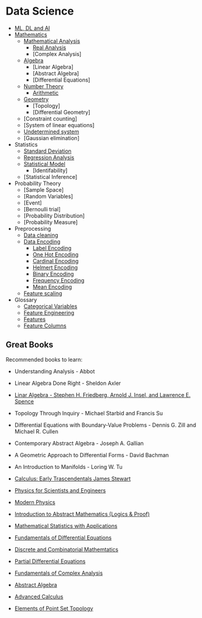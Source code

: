 # Data Science

* [ML, DL and AI](./differences)
* [Mathematics](./mathematics)
    * [Mathematical Analysis](mathematics/analysis)
        * [Real Analysis](mathematics/analysis/real-analysis)
        * [Complex Analysis]
    * [Algebra](mathematics/algebra)
        * [Linear Algebra]
        * [Abstract Algebra]
        * [Differential Equations]
    * [Number Theory](mathematics/number-theory)
        * [Arithmetic](mathematics/number-theory/arithmetic)
    * [Geometry](mathematics/geometry)
        * [Topology]
        * [Differential Geometry]
    * [Constraint counting]
    * [System of linear equations]
    * [Undetermined system](mathematics/system-of-equations/undetermined-system)
    * [Gaussian elimination]
* Statistics
    * [Standard Deviation](statistics/standard-deviation)
    * [Regression Analysis](statistics/regression)
    * [Statistical Model](statistics/statistical-model)
        * [Identifability]
    * [Statistical Inference]
* Probability Theory
    * [Sample Space]
    * [Random Variables]
    * [Event]
    * [Bernoulli trial]
    * [Probability Distribution]
    * [Probability Measure]
* Preprocessing
    * [Data cleaning](./data-cleaning)
    * [Data Encoding](preprocessing/data-encoding)
        * [Label Encoding](preprocessing/data-encoding/label-encoding)
        * [One Hot Encoding](preprocessing/data-encoding/one-hot-encoding)
        * [Cardinal Encoding](preprocessing/data-encoding/cardinal-encoding)
        * [Helmert Encoding](preprocessing/data-encoding/helmert-encoding)
        * [Binary Encoding](preprocessing/data-encoding/binary-encoding)
        * [Frequency Encoding](preprocessing/data-encoding/frequency-encoding)
        * [Mean Encoding](preprocessing/mean-encoding)
    * [Feature scaling](preprocessing/feature-scaling)
* Glossary
    * [Categorical Variables](glossary/categorical-variables)
    * [Feature Engineering](glossary/feature-engineering)
    * [Features](glossary/features)
    * [Feature Columns](glossary/feature-columns)

## Great Books

Recommended books to learn:

* Understanding Analysis - Abbot
* Linear Algebra Done Right - Sheldon Axler
* [Linar Algebra - Stephen H. Friedberg, Arnold J. Insel, and Lawrence E. Spence](https://www.amazon.com/gp/product/B006RLNDNW/ref=as_li_tl?ie=UTF8&camp=1789&creative=9325&creativeASIN=B006RLNDNW&linkCode=as2&tag=themathsorc0e-20&linkId=686b251dc5346453a8f22f4d031a0295)
* Topology Through Inquiry - Michael Starbid and Francis Su
* Differential Equations with Boundary-Value Problems - Dennis G. Zill and Michael R. Cullen
* Contemporary Abstract Algebra - Joseph A. Gallian
* A Geometric Approach to Differential Forms - David Bachman
* An Introduction to Manifolds - Loring W. Tu

* [Calculus: Early Trascendentals  James Stewart](https://www.amazon.com/gp/product/1285741552/ref=as_li_tl?ie=UTF8&camp=1789&creative=9325&creativeASIN=1285741552&linkCode=as2&tag=themathsorc0e-20&linkId=eade20a26f754a24a315d2e150c747b8)
* [Physics for Scientists and Engineers](https://www.amazon.com/gp/product/1337553298/ref=as_li_tl?ie=UTF8&camp=1789&creative=9325&creativeASIN=1337553298&linkCode=as2&tag=themathsorc0e-20&linkId=6b4fc3fab5f4f91c66403f9d9b3e580a)
* [Modern Physics](https://www.amazon.com/gp/product/142925078X/ref=as_li_tl?ie=UTF8&camp=1789&creative=9325&creativeASIN=142925078X&linkCode=as2&tag=themathsorc0e-20&linkId=0d61327012fe9552a44cb962d8f0caaa)
* [Introduction to Abstract Mathematics (Logics & Proof)](https://www.amazon.com/gp/product/B01FIW62VK/ref=as_li_tl?ie=UTF8&camp=1789&creative=9325&creativeASIN=B01FIW62VK&linkCode=as2&tag=themathsorc0e-20&linkId=eab2effe94825451ee2109e9a755c4f4)
* [Mathematical Statistics with Applications](https://www.amazon.com/gp/product/0495110817/ref=as_li_tl?ie=UTF8&camp=1789&creative=9325&creativeASIN=0495110817&linkCode=as2&tag=themathsorc0e-20&linkId=9779ec37c934f87c363aa97b4042b95b)
* [Fundamentals of Differential Equations](https://www.amazon.com/gp/product/0321977106/ref=as_li_tl?ie=UTF8&camp=1789&creative=9325&creativeASIN=0321977106&linkCode=as2&tag=themathsorc0e-20&linkId=d78781465a901632389485e9eb52c05c)
* [Discrete and Combinatorial Mathemtatics](https://www.amazon.com/gp/product/0321385020/ref=as_li_tl?ie=UTF8&camp=1789&creative=9325&creativeASIN=0321385020&linkCode=as2&tag=themathsorc0e-20&linkId=5eafedf1d8eeea210c6d320052cb2688)
* [Partial Differential Equations](https://www.amazon.com/gp/product/0470054565/ref=as_li_tl?ie=UTF8&camp=1789&creative=9325&creativeASIN=0470054565&linkCode=as2&tag=themathsorc0e-20&linkId=9fb102c799f4de40dca8c7c31781329e)
* [Fundamentals of Complex Analysis](https://www.amazon.com/gp/product/0134689488/ref=as_li_tl?ie=UTF8&camp=1789&creative=9325&creativeASIN=0134689488&linkCode=as2&tag=themathsorc0e-20&linkId=6939fe3c661c94a33e80fa9f0b0e4558)
* [Abstract Algebra](https://www.amazon.com/gp/product/1577665368/ref=as_li_tl?ie=UTF8&camp=1789&creative=9325&creativeASIN=1577665368&linkCode=as2&tag=themathsorc0e-20&linkId=e6bb73ff5cc814d2867bcb4e982f4571)
* [Advanced Calculus](https://www.amazon.com/gp/product/0821847910/ref=as_li_tl?ie=UTF8&camp=1789&creative=9325&creativeASIN=0821847910&linkCode=as2&tag=themathsorc0e-20&linkId=2821c04a61f543c55198009cb57888b0)
* [Elements of Point Set Topology](https://www.amazon.com/gp/product/0132692414/ref=as_li_tl?ie=UTF8&camp=1789&creative=9325&creativeASIN=0132692414&linkCode=as2&tag=themathsorc0e-20&linkId=2d741ee5d787035c75bbe0b5dc32f403)
